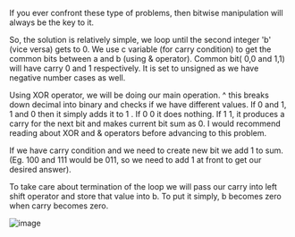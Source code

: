 ​If you ever confront these type of problems, then bitwise manipulation will always be the key to it.

So, the solution is relatively simple, we loop until the second integer 'b' (vice versa) gets to 0.
We use c variable (for carry condition) to get the common bits between a and b (using & operator).
Common bit( 0,0 and 1,1) will have carry 0 and 1 respectively. It is set to unsigned as we have negative number cases as well.

Using XOR operator, we will be doing our main operation. ^ this breaks down decimal into binary and checks if we have different values. If 0 and 1, 1 and 0 then it simply adds it to 1 . If 0 0 it does nothing. If 1 1, it produces a carry for the next bit and makes current bit sum as 0. I would recommend reading about XOR and & operators before advancing to this problem.

If we have carry condition and we need to create new bit we add 1 to sum. (Eg. 100 and 111 would be 011, so we need to add 1 at front to get our desired answer).

To take care about termination of the loop we will pass our carry into left shift operator and store that value into b. To put it simply, b becomes zero when carry becomes zero.


![image](https://user-images.githubusercontent.com/96529109/216809086-7be7b7b7-4107-4dd1-b9d4-9ef67354cffa.png)

